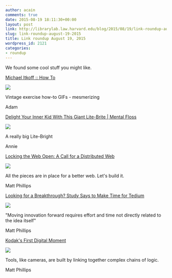 ```yaml
---
author: acain
comments: true
date: 2015-08-19 18:11:30+00:00
layout: post
link: http://librarylab.law.harvard.edu/blog/2015/08/19/link-roundup-august-19-2015/
slug: link-roundup-august-19-2015
title: Link roundup August 19, 2015
wordpress_id: 2121
categories:
- roundup
---
```


We found some cool stuff you might like.

[Michael Itkoff :: How To](http://www.michaelitkoff.com/howto.php)

[![](http://librarylab.law.harvard.edu/roundup/images/55d4c6d167c34.png)](http://www.michaelitkoff.com/howto.php)

Vintage exercise how-to GIFs - mesmerizing

Adam

[Delight Your Inner Kid With This Giant Lite-Brite | Mental Floss](http://mentalfloss.com/article/67445/delight-your-inner-kid-giant-lite-brite)

[![](http://librarylab.law.harvard.edu/roundup/images/55d33654ac751.png)](http://mentalfloss.com/article/67445/delight-your-inner-kid-giant-lite-brite)

A really big Lite-Bright

Annie

[Locking the Web Open: A Call for a Distributed Web](http://brewster.kahle.org/2015/08/11/locking-the-web-open-a-call-for-a-distributed-web-2/)

[![](http://librarylab.law.harvard.edu/roundup/images/55d223e32a7d8.png)](http://brewster.kahle.org/2015/08/11/locking-the-web-open-a-call-for-a-distributed-web-2/)

All the pieces are in place for a better web. Let's build it.

Matt Phillips

[Looking for a Breakthrough? Study Says to Make Time for Tedium](http://www.nytimes.com/2015/08/16/business/looking-for-a-breakthrough-study-says-to-make-time-for-tedium.html?ref=todayspaper)

[![](http://librarylab.law.harvard.edu/roundup/images/55d1f79182951.png)](http://www.nytimes.com/2015/08/16/business/looking-for-a-breakthrough-study-says-to-make-time-for-tedium.html?ref=todayspaper)

"Moving innovation forward requires effort and time not directly related to the idea itself"

Matt Phillips

[Kodak's First Digital Moment](http://lens.blogs.nytimes.com/2015/08/12/kodaks-first-digital-moment)

[![](http://librarylab.law.harvard.edu/roundup/images/55cf5656a64f5.png)](http://lens.blogs.nytimes.com/2015/08/12/kodaks-first-digital-moment)

Tools, like cameras, are built by linking together complex chains of logic.

Matt Phillips
